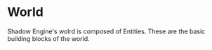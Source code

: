 World
===

Shadow Engine's wolrd is composed of Entities. These are the basic building blocks of the world.